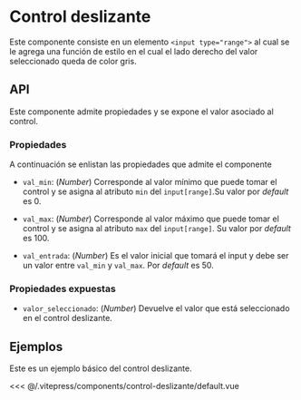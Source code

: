 <script setup>
import EjemploDefault from "../../.vitepress/components/control-deslizante/default.vue";
</script>

# Control deslizante

Este componente consiste en un elemento `<input type="range">` al cual se le agrega una función de estilo en el cual el lado derecho del valor seleccionado queda de color gris.

<section id="api">

## API

Este componente admite propiedades y se expone el valor asociado al control.

### Propiedades

A continuación se enlistan las propiedades que admite el componente

- `val_min`: (_Number_) Corresponde al valor mínimo que puede tomar el control y se asigna al atributo `min` del `input[range]`.Su valor por _default_ es 0.

- `val_max`: (_Number_) Corresponde al valor máximo que puede tomar el control y se asigna al atributo `max` del `input[range]`. Su valor por _default_ es 100.
- `val_entrada`: (_Number_) Es el valor inicial que tomará el input y debe ser un valor entre `val_min` y `val_max`. Por _default_ es 50.

### Propiedades expuestas

- `valor_seleccionado`: (_Number_) Devuelve el valor que está seleccionado en el control deslizante.

</section>

<section id="ejemplos">

## Ejemplos

Este es un ejemplo básico del control deslizante.

<!-- <utils-ejemplo-doc ruta="control-deslizante/default.vue"/> -->
<EjemploDefault />
<<< @/.vitepress/components/control-deslizante/default.vue

</section>
